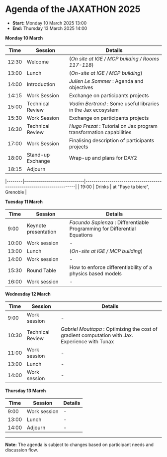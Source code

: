 # Agenda of the JAXATHON 2025


 - **Start:** Monday 10 March 2025 13:00
 - **End:** Thursday 13 March 2025 14:00


**Monday 10 March**

| Time   | Session                      | Details                                                                 |
|--------|------------------------------|-------------------------------------------------------------------------|
| 12:30  | Welcome                      | (*On site at IGE / MCP building  / Rooms 117-118*)                      |
| 13:00  | Lunch                        | (*On-site at IGE / MCP building*)                                       |
| 14:00  | Introduction                 | *Julien Le Sommer* : Agenda and objectives                              |
| 14:15  | Work Session                 | Exchange on participants projects                                       |
| 15:00  | Technical Review             | *Vadim Bertrand* : Some useful libraries in the Jax ecosystem           |
| 15:30  | Work Session                 | Exchange on participants projects                                       |
| 16:30  | Technical Review             | *Hugo Frezat* : Tutorial on Jax program transformation capabilities     |
| 17:00  | Work Session                 | Finalising description of participants projects                         |
| 18:00  | Stand-up Exchange            | Wrap-up and plans for DAY2                                              |
| 18:15  | Adjourn                      |                                                                         |


|--------|------------------------------|-------------------------------------------------------------------------|
| 19:00  | Drinks                       | at "Paye ta biere",  Grenoble                                           |



**Tuesday 11 March**

| Time   | Session                      | Details                                                                 |
|--------|------------------------------|-------------------------------------------------------------------------|
| 9:00   | Keynote presentation    | *Facundo Sapienza* : Differentiable Programming for Differential Equations |
| 10:00  | Work session            | -       |
| 13:00  | Lunch                        | (*On-site at IGE / MCP building*)                                       |
| 14:00  | Work session            | -       |
| 15:30  | Round Table             |    How to enforce differentiability of a physics based models  |
| 16:00  | Work session            | -       |


**Wednesday 12 March**

| Time   | Session                      | Details                                                                 |
|--------|------------------------------|-------------------------------------------------------------------------|
| 9:00   | Work session   | -       |
| 10:30  | Technical Review  | *Gabriel Mouttapa* : Optimizing the cost of gradient computation with Jax. Experience with Tunax  |
| 11:00   | Work session   | -       |
| 13:00  | Lunch          | -       |
| 14:00  | Work session   | -       |




**Thursday 13 March**

| Time   | Session                      | Details                                                                 |
|--------|------------------------------|-------------------------------------------------------------------------|
| 9:00   | Work session   | -       |
| 13:00  | Lunch          | -       |
| 14:00  | Adjourn        | -       |



---

**Note:** The agenda is subject to changes based on participant needs and discussion flow.

